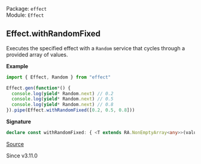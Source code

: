 Package: `effect`<br />
Module: `Effect`<br />

## Effect.withRandomFixed

Executes the specified effect with a `Random` service that cycles through
a provided array of values.

**Example**

```ts
import { Effect, Random } from "effect"

Effect.gen(function*() {
  console.log(yield* Random.next) // 0.2
  console.log(yield* Random.next) // 0.5
  console.log(yield* Random.next) // 0.8
}).pipe(Effect.withRandomFixed([0.2, 0.5, 0.8]))
```

**Signature**

```ts
declare const withRandomFixed: { <T extends RA.NonEmptyArray<any>>(values: T): <A, E, R>(effect: Effect<A, E, R>) => Effect<A, E, R>; <T extends RA.NonEmptyArray<any>, A, E, R>(effect: Effect<A, E, R>, values: T): Effect<A, E, R>; }
```

[Source](https://github.com/Effect-TS/effect/tree/main/packages/effect/src/Effect.ts#L11593)

Since v3.11.0
